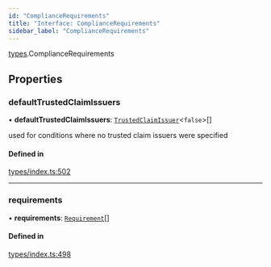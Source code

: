 ```yaml
---
id: "ComplianceRequirements"
title: "Interface: ComplianceRequirements"
sidebar_label: "ComplianceRequirements"
---
```


[types](../../../modules/Types/Types.md).ComplianceRequirements

## Properties

### defaultTrustedClaimIssuers

• **defaultTrustedClaimIssuers**: [`TrustedClaimIssuer`](../TrustedClaimIssuer/TrustedClaimIssuer.md)\<``false``\>[]

used for conditions where no trusted claim issuers were specified

#### Defined in

[types/index.ts:502](https://github.com/PolymeshAssociation/polymesh-sdk/blob/daafaa68f/src/types/index.ts#L502)

___

### requirements

• **requirements**: [`Requirement`](../Requirement/Requirement.md)[]

#### Defined in

[types/index.ts:498](https://github.com/PolymeshAssociation/polymesh-sdk/blob/daafaa68f/src/types/index.ts#L498)
